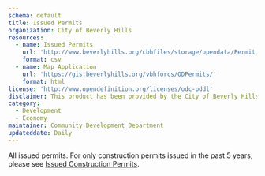 ```yaml
---
schema: default
title: Issued Permits
organization: City of Beverly Hills
resources:
  - name: Issued Permits
    url: 'http://www.beverlyhills.org/cbhfiles/storage/opendata/Permit_Issued_All.csv'
    format: csv
  - name: Map Application
    url: 'https://gis.beverlyhills.org/vbhforcs/ODPermits/'
    format: html
license: 'http://www.opendefinition.org/licenses/odc-pddl'
disclaimer: This product has been provided by the City of Beverly Hills on as as-is basis for informational purposes. No warranty is made by the City of Beverly Hills regarding specific accuracy, completeness, or fitness for any particular purpose or use of any data made available on the City’s Open Data Portal. The City reserves the right to discontinue availability of content on the Open Data Portal at any time and for any reason.
category:
  - Development
  - Economy
maintainer: Community Development Department
updateddate: Daily
---
```

All issued permits. For only construction permits issued in the past 5 years, please see [Issued Construction Permits](/opendata/datasets/permitsconstruction/).
